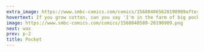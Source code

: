```yaml
---
extra_image: https://www.smbc-comics.com/comics/156804065620190909after.png
hovertext: If you grow cotton, can you say 'I'm in the farm of big pocket' ?
image: https://www.smbc-comics.com/comics/1568040589-20190909.png
next: wax
prev: p-2
title: Pocket
---
```

